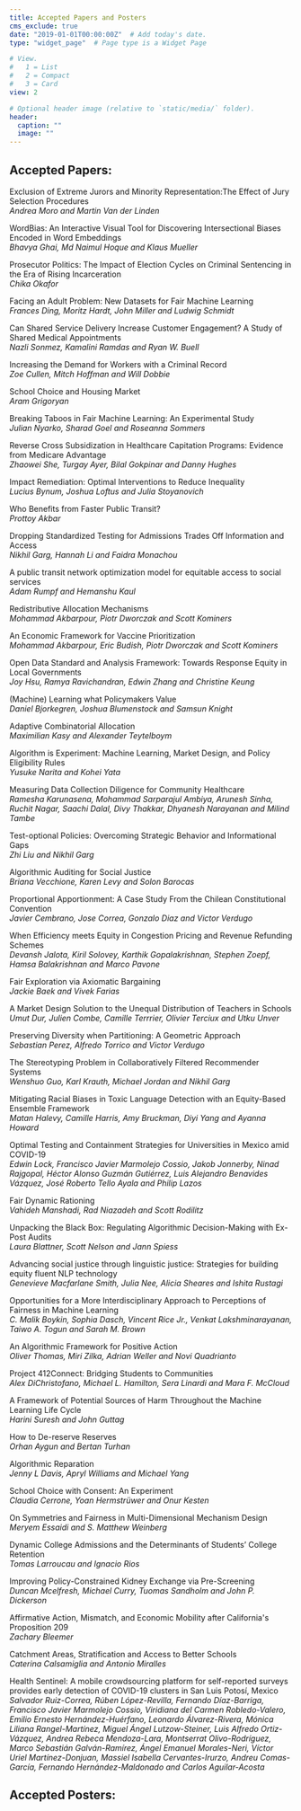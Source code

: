 ```yaml
---
title: Accepted Papers and Posters
cms_exclude: true
date: "2019-01-01T00:00:00Z"  # Add today's date.
type: "widget_page"  # Page type is a Widget Page

# View.
#   1 = List
#   2 = Compact
#   3 = Card
view: 2

# Optional header image (relative to `static/media/` folder).
header:
  caption: ""
  image: ""
---
```


## Accepted Papers:
Exclusion of Extreme Jurors and Minority Representation:The Effect of Jury Selection Procedures  
*Andrea Moro and Martin Van der Linden*

WordBias: An Interactive Visual Tool for Discovering Intersectional Biases Encoded in Word Embeddings  
*Bhavya Ghai, Md Naimul Hoque and Klaus Mueller*

Prosecutor Politics: The Impact of Election Cycles on Criminal Sentencing in the Era of Rising Incarceration  
*Chika Okafor*

Facing an Adult Problem: New Datasets for Fair Machine Learning   
*Frances Ding, Moritz Hardt, John Miller and Ludwig Schmidt*

Can Shared Service Delivery Increase Customer Engagement? A Study of Shared Medical Appointments  
*Nazli Sonmez, Kamalini Ramdas and Ryan W. Buell*

Increasing the Demand for Workers with a Criminal Record   	
*Zoe Cullen, Mitch Hoffman and Will Dobbie*

School Choice and Housing Market  
*Aram Grigoryan*

Breaking Taboos in Fair Machine Learning: An Experimental Study  
*Julian Nyarko, Sharad Goel and Roseanna Sommers*

Reverse Cross Subsidization in Healthcare Capitation Programs: Evidence from Medicare Advantage  
*Zhaowei She, Turgay Ayer, Bilal Gokpinar and Danny Hughes*

Impact Remediation: Optimal Interventions to Reduce Inequality  
*Lucius Bynum, Joshua Loftus and Julia Stoyanovich*

Who Benefits from Faster Public Transit?  
*Prottoy Akbar*

Dropping Standardized Testing for Admissions Trades Off Information and Access  
*Nikhil Garg, Hannah Li and Faidra Monachou*

A public transit network optimization model for equitable access to social services  
*Adam Rumpf and Hemanshu Kaul*

Redistributive Allocation Mechanisms  	
*Mohammad Akbarpour, Piotr Dworczak and Scott Kominers*

An Economic Framework for Vaccine Prioritization  	
*Mohammad Akbarpour, Eric Budish, Piotr Dworczak and Scott Kominers*

Open Data Standard and Analysis Framework: Towards Response Equity in Local Governments  	
*Joy Hsu, Ramya Ravichandran, Edwin Zhang and Christine Keung*

(Machine) Learning what Policymakers Value  	
*Daniel Bjorkegren, Joshua Blumenstock and Samsun Knight*

Adaptive Combinatorial Allocation  	
*Maximilian Kasy and Alexander Teytelboym*

Algorithm is Experiment: Machine Learning, Market Design, and Policy Eligibility Rules  	
*Yusuke Narita and Kohei Yata*

Measuring Data Collection Diligence for Community Healthcare  	
*Ramesha Karunasena, Mohammad Sarparajul Ambiya, Arunesh Sinha, Ruchit Nagar, Saachi Dalal, Divy Thakkar, Dhyanesh Narayanan and Milind Tambe*

Test-optional Policies: Overcoming Strategic Behavior and Informational Gaps  	
*Zhi Liu and Nikhil Garg*

Algorithmic Auditing for Social Justice  	
*Briana Vecchione, Karen Levy and Solon Barocas*

Proportional Apportionment: A Case Study From the Chilean Constitutional Convention  	
*Javier Cembrano, Jose Correa, Gonzalo Diaz and Victor Verdugo*

When Efficiency meets Equity in Congestion Pricing and Revenue Refunding Schemes  	
*Devansh Jalota, Kiril Solovey, Karthik Gopalakrishnan, Stephen Zoepf, Hamsa Balakrishnan and Marco Pavone*

Fair Exploration via Axiomatic Bargaining  	
*Jackie Baek and Vivek Farias*

A Market Design Solution to the Unequal Distribution of Teachers in Schools  	
*Umut Dur, Julien Combe, Camille Terrrier, Olivier Terciux and Utku Unver*

Preserving Diversity when Partitioning: A Geometric Approach  	
*Sebastian Perez, Alfredo Torrico and Victor Verdugo*

The Stereotyping Problem in Collaboratively Filtered Recommender Systems  	
*Wenshuo Guo, Karl Krauth, Michael Jordan and Nikhil Garg*

Mitigating Racial Biases in Toxic Language Detection with an Equity-Based Ensemble Framework  	
*Matan Halevy, Camille Harris, Amy Bruckman, Diyi Yang and Ayanna Howard*

Optimal Testing and Containment Strategies for Universities in Mexico amid COVID-19  	
*Edwin Lock, Francisco Javier Marmolejo Cossio, Jakob Jonnerby, Ninad Rajgopal, Héctor Alonso Guzmán Gutiérrez, Luis Alejandro Benavides Vázquez, José Roberto Tello Ayala and Philip Lazos*

Fair Dynamic Rationing  	
*Vahideh Manshadi, Rad Niazadeh and Scott Rodilitz*

Unpacking the Black Box: Regulating Algorithmic Decision-Making with Ex-Post Audits  	
*Laura Blattner, Scott Nelson and Jann Spiess*

Advancing social justice through linguistic justice: Strategies for building equity fluent NLP technology  	
*Genevieve Macfarlane Smith, Julia Nee, Alicia Sheares and Ishita Rustagi*

Opportunities for a More Interdisciplinary Approach to Perceptions of Fairness in Machine Learning  	
*C. Malik Boykin, Sophia Dasch, Vincent Rice Jr., Venkat Lakshminarayanan, Taiwo A. Togun and Sarah M. Brown*

An Algorithmic Framework for Positive Action  	
*Oliver Thomas, Miri Zilka, Adrian Weller and Novi Quadrianto*

Project 412Connect: Bridging Students to Communities  	
*Alex DiChristofano, Michael L. Hamilton, Sera Linardi and Mara F. McCloud*

A Framework of Potential Sources of Harm Throughout the Machine Learning Life Cycle  	
*Harini Suresh and John Guttag*

How to De-reserve Reserves  	
*Orhan Aygun and Bertan Turhan*

Algorithmic Reparation  	
*Jenny L Davis, Apryl Williams and Michael Yang*

School Choice with Consent: An Experiment  
*Claudia Cerrone, Yoan Hermstrüwer and Onur Kesten*

On Symmetries and Fairness in Multi-Dimensional Mechanism Design  	
*Meryem Essaidi and S. Matthew Weinberg*

Dynamic College Admissions and the Determinants of Students’ College Retention  	
*Tomas Larroucau and Ignacio Rios*

Improving Policy-Constrained Kidney Exchange via Pre-Screening  	
*Duncan Mcelfresh, Michael Curry, Tuomas Sandholm and John P. Dickerson*

Affirmative Action, Mismatch, and Economic Mobility after California's Proposition 209  	
*Zachary Bleemer*

Catchment Areas, Stratification and Access to Better Schools  	
*Caterina Calsamiglia and Antonio Miralles*

Health Sentinel: A mobile crowdsourcing platform for self-reported surveys provides early detection of COVID-19 clusters in San Luis Potosí, Mexico  	
*Salvador Ruiz-Correa, Rúben López-Revilla, Fernando Díaz-Barriga, Francisco Javier Marmolejo Cossio, Viridiana del Carmen Robledo-Valero, Emilio Ernesto Hernández-Huérfano, Leonardo Álvarez-Rivera, Mónica Liliana Rangel-Martínez, Miguel Ángel Lutzow-Steiner, Luis Alfredo Ortiz-Vázquez, Andrea Rebeca Mendoza-Lara, Montserrat Olivo-Rodríguez, Marco Sebastián Galván-Ramírez, Ángel Emanuel Morales-Neri, Víctor Uriel Martínez-Donjuan, Massiel Isabella Cervantes-Irurzo, Andreu Comas-García, Fernando Hernández-Maldonado and Carlos Aguilar-Acosta*



## Accepted Posters:

